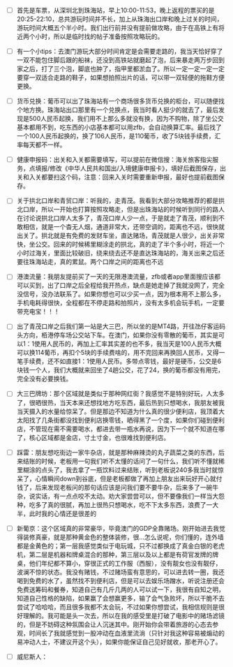- [ ] 首先是车票，从深圳北到珠海站，早上10:00-11:53，晚上返程的票买的是20:25-22:10，总共游玩时间并不长，加上从珠海出口岸和晚上过关的时间，游玩时间大概五个半小时。我们出行前并没有提前做攻略，由于在高铁上有将近两个小时，所以是临时找的帖子准备按照攻略玩的。
- [ ] 有一个小tips：去澳门游玩大部分时间肯定是会需要走路的，我当天恰好穿了一双不能包住脚后跟的船袜，还没到高铁站就磨起了泡，后来暴走两万步回到家之后，打了三个泡，脚底也肿了，指甲里都淤血了。所以一定一定一定一定要穿一双适合走路的鞋子，如果想拍照出片的话，可以带一双轻便的拖鞋方便更换。
- [ ] 货币兑换：葡币可以出了珠海站有一个商场很多货币兑换的柜台，可以随便找个地方换。珠海站出口那里有一个兑换点，我当时看人挺少的就去了，最后发现是500人民币起换，我们用不上那么多就没有换，因为不购物，除了坐公交基本都用不到，吃东西的小店基本都可以用zfb，会自动换算汇率。最后找了一个100人民币起换的，换了106人民币，是110葡币，收了5块钱手续费，汇率每天都不一样。
- [ ] 健康申报码：出关和入关都需要填写，可以提前在微信搜：海关旅客指尖服务，点填报/修改《中华人民共和国出/入境健康申报卡》，填好后截图保存，出关和入关都要扫这个码，注意：回来入关时需要重新申报，最好也提前截图保存。
- [ ] 关于拱北口岸和青贸口岸：听我的，走青茂。我看到大部分攻略推荐的都是拱北口岸，所以一开始也打算按照攻略走，但是出珠海站的时候听到同行的路人在讨论说拱北口岸人太多了，青茂口岸人少一点，于是就走了青茂，顺利到不敢相信，就是一个杳无人烟，通道非常大，还带空调的，距离也不远，很快就出关了。拱北就是有免费的发财车坐，直达赌场，青茂就是人很少，出关非常快，坐公交。回来的时候稀里糊涂走的拱北，真的走了半个多小时，将近一个小时过海关，里面比较破旧，绕来绕去还不是直达珠海站的，海关出来之后还要往珠海站走，真的累鼠。两个口岸之间的距离也不远
- [ ] 港澳流量：我朋友提前买了一天的无限港澳流量，zfb或者app里面搜应该都可以买到，出了口岸之后全程给我开热点，缺点是她走掉了我就没网了，完全没信号，没办法联系了。如果你想也可以少买一点，因为根本用不上那么多，手机电耗得很快，全程都在不停走路和拍照片，没有太多机会玩手机，一定要带充电宝！！！
- [ ] 出了青茂口岸之后我们第一站是大三巴，所以坐的是MT4路，开往氹仔客运码头方向，栢港停车场公交站下车。在澳门，如果你没有零散的葡币，其实是可以1：1使用人民币的，再加上汇率其实差的也不多，我当天是100人民币大概可以换114葡币，再扣个5块的手续费啥的，用不完回来再换回人民币，又得一笔手续费，还不如直接1：1使用人民币。多带点零钱，最好是硬币，公交是6块钱一个人，我们大概就来回坐了4趟公交，花了24，换的葡币都没有用完，完全没有必要换钱。
- [ ] 大三巴牌坊：那个区域就是类似于那种网红街？我感觉不是特别好玩，人太多了，很晒很热，当天本来还想找地方吃东西，最后热到只想喝水，我朋友被我当天摄入的水量给惊呆了。但是那边不知道为什么真的很少便利店，我顶着大太阳找了几条街都没找到便利店换零钱，晒得黑了一个度，如果你们碰到便利店，不管现在需不需要喝水，都进去带一瓶水再说，因为下一个就不知道在哪了，核心区域都是金店，寸土寸金，也很难找到便利店。
- [ ] 踩雷：朋友想吃街边一家牛杂店，就是那种麻辣烫的丸子蔬菜之类的东西，后来结账的时候，老板用一句我们听不太懂的话问了一句什么，我们听不懂就稀里糊涂的点头了，我去拿了一瓶饮料过来结账，听到老板说240多我当时就惊呆了，心情瞬间down到谷底，但是老板都做了再加上朋友出来玩好开心就付钱了，后来发现老板问的那句话应该是问我们要不要牛杂，后来多了一碗牛杂，说实话，有一点点咬不太动。劝大家尝尝可以，但不要像我们一样当大怨种，吃多了真的很腻，再加上很热只想喝水，吃不下太多东西，浪费了一大半，此时我的心情还是很差的
- [ ] 新葡京：这个区域真的非常豪华，毕竟澳门的GDP全靠赌场。刚开始进去我觉得装修真豪，就是那种黄金色的整体装修，很...怎么说呢，你们懂的，连外墙都是金黄色的；第一层我感觉类似于电玩城，只不过都换成了真金白银的老虎机，第二层是机器和牌桌混合的那种，第三层以及以上都是有荷官发牌的牌桌，他们年纪都不算小，穿很正式的工作服（西服），没有靓女也没有靓仔，波澜不惊的状态。我没有赌钱，不过赌场蛮有意思的，可以进去转一圈，我还喝到免费的水了，虽然找不到便利店，但是可以去娱乐场蹭水，听说注册还会免费送筹码和餐券，知道自己有几斤几两的人可以试一下，我很有自知之明，知道自己性格的缺陷，如果赢了会想赢更多，输了会气急败坏，所以干脆不去尝试了哈哈哈，而且很多我都不太会玩，不过如果你想尝试，我相信规则是很好理解的。我可能是头一次去，所以在我的感受里是打破了电影中的赌场滤镜的，但是不妨碍这种氛围会让人沉迷其中。刚开始你会带着旅游的心态去参观，时间长了我就感觉到一股冲动在血液里流淌（只针对我这种容易被煽动的易冲动人士，不建议开这个头），如果你能保证自己见好就收，那老开心了。
- [ ] 威尼斯人：

